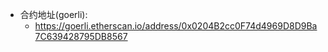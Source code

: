 - 合约地址(goerli):
    - https://goerli.etherscan.io/address/0x0204B2cc0F74d4969D8D9Ba7C639428795DB8567
